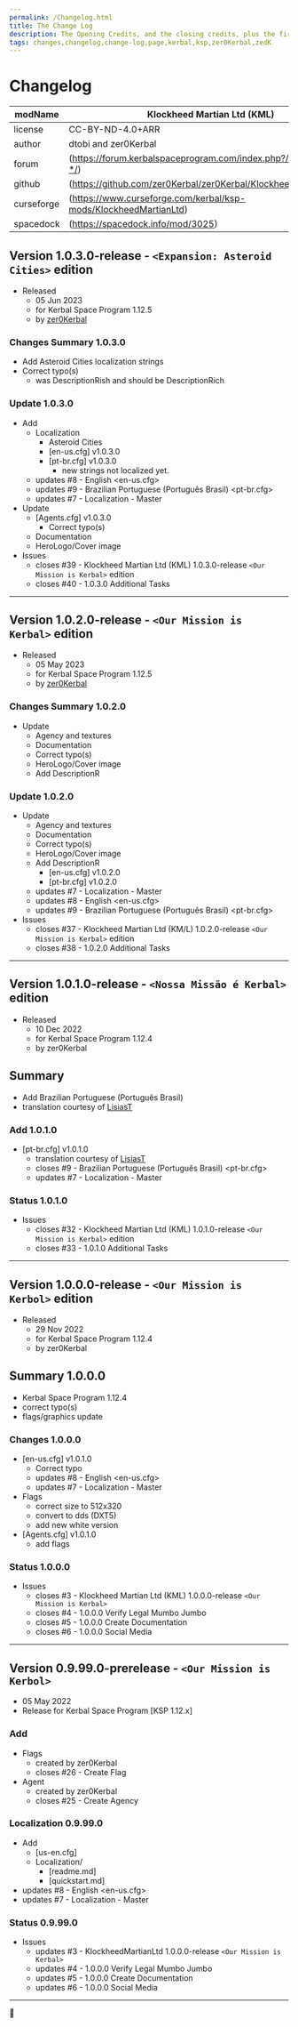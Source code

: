 ```yaml
---
permalink: /Changelog.html
title: The Change Log
description: The Opening Credits, and the closing credits, plus the first of two (or is three) end credit scenes
tags: changes,changelog,change-log,page,kerbal,ksp,zer0Kerbal,zedK
---
```

<!-- hdr-changelog.md v1.0.0.1
Klockheed Martian Ltd (KML)
created: 13 May 2022
updated: 05 Nov 2022
CC BY-ND 4.0 by zer0Kerbal -->  
# Changelog  
  
| modName    | Klockheed Martian Ltd (KML)                                       |
| ---------- | ----------------------------------------------------------------- |
| license    | CC-BY-ND-4.0+ARR                                                  |
| author     | dtobi and zer0Kerbal                                              |
| forum      | (https://forum.kerbalspaceprogram.com/index.php?/topic/207651-*/) |
| github     | (https://github.com/zer0Kerbal/zer0Kerbal/KlockheedMartianLtd)    |
| curseforge | (https://www.curseforge.com/kerbal/ksp-mods/KlockheedMartianLtd)  |
| spacedock  | (https://spacedock.info/mod/3025)                                 |

## Version 1.0.3.0-release - `<Expansion: Asteroid Cities>` edition

* Released
  * 05 Jun 2023
  * for Kerbal Space Program 1.12.5
  * by [zer0Kerbal](https://github.com/zer0Kerbal)

### Changes Summary 1.0.3.0

* Add Asteroid Cities localization strings
* Correct typo(s)
  * was DescriptionRish and should be DescriptionRich

### Update 1.0.3.0

* Add
  * Localization
    * Asteroid Cities
    * [en-us.cfg] v1.0.3.0
    * [pt-br.cfg] v1.0.3.0
      * new strings not localized yet.
  * updates #8 - English <en-us.cfg>
  * updates #9 - Brazilian Portuguese (Português Brasil) <pt-br.cfg>
  * updates #7 - Localization - Master
* Update
  * [Agents.cfg] v1.0.3.0
    * Correct typo(s)
  * Documentation
  * HeroLogo/Cover image
* Issues
  * closes #39 - Klockheed Martian Ltd (KML) 1.0.3.0-release `<Our Mission is Kerbal>` edition
  * closes #40 - 1.0.3.0 Additional Tasks

---

## Version 1.0.2.0-release - `<Our Mission is Kerbal>` edition

* Released
  * 05 May 2023
  * for Kerbal Space Program 1.12.5
  * by [zer0Kerbal](https://github.com/zer0Kerbal)

### Changes Summary 1.0.2.0

* Update
  * Agency and textures
  * Documentation
  * Correct typo(s)
  * HeroLogo/Cover image
  * Add DescriptionR

### Update 1.0.2.0

* Update
  * Agency and textures
  * Documentation
  * Correct typo(s)
  * HeroLogo/Cover image
  * Add DescriptionR
    * [en-us.cfg] v1.0.2.0
    * [pt-br.cfg] v1.0.2.0
  * updates #7 - Localization - Master
  * updates #8 - English <en-us.cfg>
  * updates #9 - Brazilian Portuguese (Português Brasil) <pt-br.cfg>
* Issues
  * closes #37 - Klockheed Martian Ltd (KM/L) 1.0.2.0-release `<Our Mission is Kerbal>` edition
  * closes #38 - 1.0.2.0 Additional Tasks

---

## Version 1.0.1.0-release - `<Nossa Missão é Kerbal>` edition

* Released
  * 10 Dec 2022
  * for Kerbal Space Program 1.12.4
  * by zer0Kerbal

## Summary

* Add Brazilian Portuguese (Português Brasil)
* translation courtesy of [LisiasT](https://github.com/net-lisias-ksp)

### Add 1.0.1.0

* [pt-br.cfg] v1.0.1.0
  * translation courtesy of [LisiasT](https://github.com/net-lisias-ksp)
  * closes #9 - Brazilian Portuguese (Português Brasil) <pt-br.cfg>
  * updates #7 - Localization - Master

### Status 1.0.1.0

* Issues
  * closes #32 - Klockheed Martian Ltd (KML) 1.0.1.0-release `<Our Mission is Kerbal>` edition
  * closes #33 - 1.0.1.0 Additional Tasks

---

## Version 1.0.0.0-release - `<Our Mission is Kerbol>` edition

* Released
  * 29 Nov 2022
  * for Kerbal Space Program 1.12.4
  * by zer0Kerbal

## Summary 1.0.0.0

* Kerbal Space Program 1.12.4
* correct typo(s)
* flags/graphics update

### Changes 1.0.0.0

* [en-us.cfg] v1.0.1.0
  * Correct typo
  * updates #8 - English <en-us.cfg>
  * updates #7 - Localization - Master
* Flags
  * correct size to 512x320
  * convert to dds (DXT5)
  * add new white version
* [Agents.cfg] v1.0.1.0
  * add flags

### Status 1.0.0.0

* Issues
  * closes #3 - Klockheed Martian Ltd (KML) 1.0.0.0-release `<Our Mission is Kerbal>`
  * closes #4 - 1.0.0.0 Verify Legal Mumbo Jumbo
  * closes #5 - 1.0.0.0 Create Documentation
  * closes #6 - 1.0.0.0 Social Media

---

## Version 0.9.99.0-prerelease - `<Our Mission is Kerbol>`

* 05 May 2022  
* Release for Kerbal Space Program [KSP 1.12.x]

### Add

* Flags
  * created by zer0Kerbal
  * closes #26 - Create Flag
* Agent
  * created by zer0Kerbal
  * closes #25 - Create Agency

### Localization 0.9.99.0

* Add
  * [us-en.cfg]
  * Localization/
    * [readme.md]
    * [quickstart.md]
* updates #8 - English <en-us.cfg>
* updates #7 - Localization - Master

### Status 0.9.99.0

* Issues
  * updates #3 - KlockheedMartianLtd 1.0.0.0-release `<Our Mission is Kerbal>`
  * updates #4 - 1.0.0.0 Verify Legal Mumbo Jumbo
  * updates #5 - 1.0.0.0 Create Documentation
  * updates #6 - 1.0.0.0 Social Media

---
